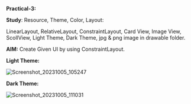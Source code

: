 **Practical-3:**

**Study**: Resource, Theme, Color, Layout:

LinearLayout, RelativeLayout,  ConstraintLayout, Card View, Image View, ScollView, Light Theme, Dark Theme, jpg & png image in drawable folder.


**AIM:** Create Given UI by using ConstraintLayout.

**Light Theme:**

![Screenshot_20231005_105247](https://github.com/rutviprajapati16/MAD_Practical3_21012011123/assets/97946004/36af2691-9726-40ec-ade5-cde9438b51ba)




**Dark Theme:**

![Screenshot_20231005_111031](https://github.com/rutviprajapati16/MAD_Practical3_21012011123/assets/97946004/ef5f3f4b-702d-4f65-ba2f-309c81925255)


